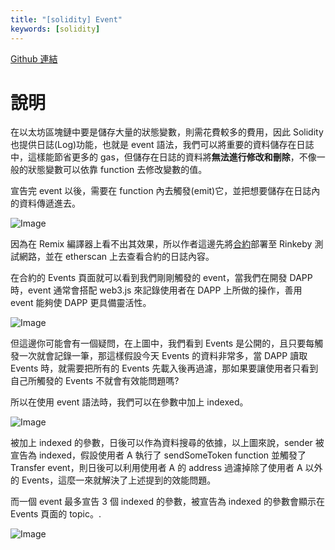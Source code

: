 ```yaml
---
title: "[solidity] Event"
keywords: [solidity]
---
```


[Github 連結](https://github.com/WeiYun0912/SmartContracts/tree/main/Features/Event)

# 說明

在以太坊區塊鏈中要是儲存大量的狀態變數，則需花費較多的費用，因此 Solidity 也提供日誌(Log)功能，也就是 event 語法，我們可以將重要的資料儲存在日誌中，這樣能節省更多的 gas，但儲存在日誌的資料將**無法進行修改和刪除**，不像一般的狀態變數可以依靠 function 去修改變數的值。

宣告完 event 以後，需要在 function 內去觸發(emit)它，並把想要儲存在日誌內的資料傳遞進去。

![Image](https://i.imgur.com/bauevty.png)

因為在 Remix 編譯器上看不出其效果，所以作者這邊先將[合約](https://rinkeby.etherscan.io/address/0x59a6a1be7e430b0613db39fb59873415c813837d#events)部署至 Rinkeby 測試網路，並在 etherscan 上去查看合約的日誌內容。

在合約的 Events 頁面就可以看到我們剛剛觸發的 event，當我們在開發 DAPP 時，event 通常會搭配 web3.js 來記錄使用者在 DAPP 上所做的操作，善用 event 能夠使 DAPP 更具備靈活性。

![Image](https://i.imgur.com/juPt6n7.png)

但這邊你可能會有一個疑問，在上圖中，我們看到 Events 是公開的，且只要每觸發一次就會記錄一筆，那這樣假設今天 Events 的資料非常多，當 DAPP 讀取 Events 時，就需要把所有的 Events 先載入後再過濾，那如果要讓使用者只看到自己所觸發的 Events 不就會有效能問題嗎?

所以在使用 event 語法時，我們可以在參數中加上 indexed。

![Image](https://i.imgur.com/aPV8RZ3.png)

被加上 indexed 的參數，日後可以作為資料搜尋的依據，以上圖來說，sender 被宣告為 indexed，假設使用者 A 執行了 sendSomeToken function 並觸發了 Transfer event，則日後可以利用使用者 A 的 address 過濾掉除了使用者 A 以外的 Events，這麼一來就解決了上述提到的效能問題。

而一個 event 最多宣告 3 個 indexed 的參數，被宣告為 indexed 的參數會顯示在 Events 頁面的 topic。.

![Image](https://i.imgur.com/AVhTBtZ.png)
